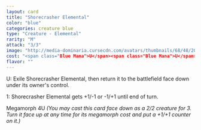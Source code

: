 ```yaml
---
layout: card
title: "Shorecrasher Elemental"
color: "blue"
categories: creature blue
type: "Creature - Elemental"
rarity: "M"
attack: "3/3"
image: "http://media-dominaria.cursecdn.com/avatars/thumbnails/68/48/200/283/635612323917032204.png"
cost: "<span class="Blue Mana">U</span><span class="Blue Mana">U</span><span class="Blue Mana">U</span>"
flavor: ""
---
```


<span class="tip mana-icon mana-blue" title="1 Blue Mana">U</span>: Exile Shorecrasher Elemental, then return it to the battlefield face down under its owner's control.

<span class="tip mana-icon mana-colorless-01" title="1 Colorless Mana">1</span>: Shorecrasher Elemental gets +1/-1 or -1/+1 until end of turn.

Megamorph <span class="tip mana-icon mana-colorless-04" title="4 Colorless Mana">4</span><span class="tip mana-icon mana-blue" title="1 Blue Mana">U</span> <em>(You may cast this card face down as a 2/2 creature for <span class="tip mana-icon mana-colorless-03" title="3 Colorless Mana">3</span>. Turn it face up at any time for its megamorph cost and put a +1/+1 counter on it.)</em>
